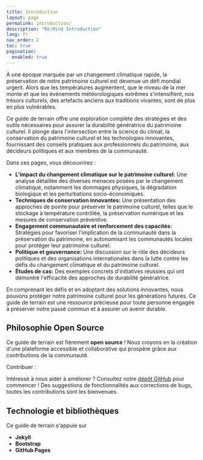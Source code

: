```yaml
---
title: Introduction
layout: page
permalink: introduction/
description: "Re:Mind Introduction"
lang: fr
nav_order: 2
toc: true
pagination: 
  enabled: true
---
```


À une époque marquée par un changement climatique rapide, la préservation de notre patrimoine culturel est devenue un défi mondial urgent. Alors que les températures augmentent, que le niveau de la mer monte et que les événements météorologiques extrêmes s'intensifient, nos trésors culturels, des artefacts anciens aux traditions vivantes, sont de plus en plus vulnérables.

Ce guide de terrain offre une exploration complète des stratégies et des outils nécessaires pour assurer la durabilité génératrice du patrimoine culturel. Il plonge dans l'intersection entre la science du climat, la conservation du patrimoine culturel et les technologies innovantes, fournissant des conseils pratiques aux professionnels du patrimoine, aux décideurs politiques et aux membres de la communauté.

Dans ces pages, vous découvrirez :

* **L'impact du changement climatique sur le patrimoine culturel:** Une analyse détaillée des diverses menaces posées par le changement climatique, notamment les dommages physiques, la dégradation biologique et les perturbations socio-économiques.
* **Techniques de conservation innovantes:** Une présentation des approches de pointe pour préserver le patrimoine culturel, telles que le stockage à température contrôlée, la préservation numérique et les mesures de conservation préventive.
* **Engagement communautaire et renforcement des capacités:** Stratégies pour favoriser l'implication de la communauté dans la préservation du patrimoine, en autonomisant les communautés locales pour protéger leur patrimoine culturel.
* **Politique et gouvernance:** Une discussion sur le rôle des décideurs politiques et des organisations internationales dans la lutte contre les défis du changement climatique et du patrimoine culturel.
* **Études de cas:** Des exemples concrets d'initiatives réussies qui ont démontré l'efficacité des approches de durabilité génératrice.

En comprenant les défis et en adoptant des solutions innovantes, nous pouvons protéger notre patrimoine culturel pour les générations futures. Ce guide de terrain est une ressource précieuse pour toute personne engagée à préserver notre passé commun et à assurer un avenir durable.

## Philosophie Open Source

Ce guide de terrain est fièrement **open source** ! Nous croyons en la création d'une plateforme accessible et collaborative qui prospère grâce aux contributions de la communauté.

<div class="box alert alert-light" role="alert">
    <p class="fw-bold">Contribuer :</p>
    <p>
        Intéressé à nous aider à améliorer ? Consultez notre <a class="link-body-emphasis link-offset-2" target="_blank" href="{{site.github}}">dépôt GitHub</a> pour commencer ! Des suggestions de fonctionnalités aux corrections de bugs, toutes les contributions sont les bienvenues.
    </p>
</div>

## Technologie et bibliothèques

Ce guide de terrain s'appuie sur

* **Jekyll**
* **Bootstrap**
* **GitHub Pages**